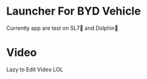 # Launcher For BYD Vehicle
Currently app are test on SL7🦭 and Dolphin🐬 

# Video
Lazy to Edit Video LOL
